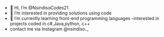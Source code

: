 - 👋 Hi, I’m @NsindisoCodes21
- 👀 I’m interested in providing solutions using code
- 🌱 I’m currently learning front-end programming languages 
-interested in projects coded in c#,Java,python, c++
- contact me via Instagram @nsindiso._

<!---
NsindisoCodes21/NsindisoCodes21 is a ✨ special ✨ repository because its `README.md` (this file) appears on your GitHub profile.
You can click the Preview link to take a look at your changes.
--->
